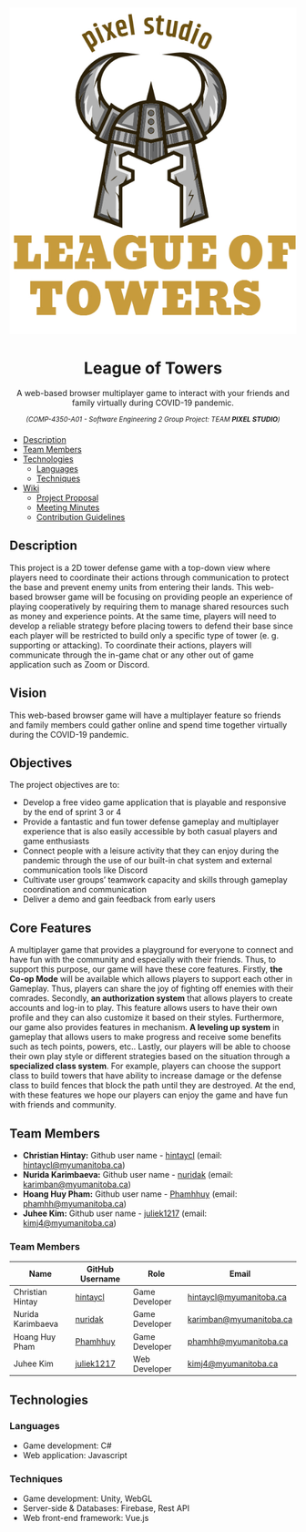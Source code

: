 ![logo-black-bg](./docs/logo.jpeg)
<h1 align="center">League of Towers</h1>
  <p align="center">A web-based browser multiplayer game to interact with your friends and family virtually during COVID-19 pandemic.<p>
  <p align="center">
    <sup>
      <i> (COMP-4350-A01 - Software Engineering 2 Group Project: TEAM <b>PIXEL STUDIO</b>) </i>
    </sup>
  </p>
  
- [Description](#description)
- [Team Members](#team-members)
- [Technologies ](#technologies)
  * [Languages](#languages)
  * [Techniques](#techniques)
- [Wiki](https://github.com/Software-Engineering-2-Pixel-Studio/pixelstudio/wiki)
  * [Project Proposal](https://github.com/Software-Engineering-2-Pixel-Studio/pixelstudio/wiki/Project-Proposal)
  * [Meeting Minutes](https://github.com/Software-Engineering-2-Pixel-Studio/pixelstudio/wiki/Meeting-Minutes)
  * [Contribution Guidelines](https://github.com/Software-Engineering-2-Pixel-Studio/pixelstudio/wiki/Contribution-Guidelines)

## Description
This project is a 2D tower defense game with a top-down view where players need to coordinate their actions through communication to protect the base and prevent enemy units from entering their lands. This web-based browser game will be focusing on providing people an experience of playing cooperatively by requiring them to manage shared resources such as money and experience points. At the same time, players will need to develop a reliable strategy before placing towers to defend their base since each player will be restricted to build only a specific type of tower (e. g. supporting or attacking). To coordinate their actions, players will communicate through the in-game chat or any other out of game application such as Zoom or Discord.

## **Vision**
This web-based browser game will have a multiplayer feature so friends and family members could gather online and spend time together virtually during the COVID-19 pandemic.

## Objectives
The project objectives are to:
- Develop a free video game application that is playable and responsive by the end of sprint 3 or 4
- Provide a fantastic and fun tower defense gameplay and multiplayer experience that is also easily accessible by both casual players and game enthusiasts
- Connect people with a leisure activity that they can enjoy during the pandemic through the use of our built-in chat system and external communication tools like Discord
- Cultivate user groups’ teamwork capacity and skills through gameplay coordination and communication
- Deliver a demo and gain feedback from early users

## Core Features
A multiplayer game that provides a playground for everyone to connect and have fun with the community and especially with their friends. Thus, to support this purpose, our game will have these core features. Firstly, **the Co-op Mode** will be available which allows players to support each other in Gameplay. Thus, players can share the joy of fighting off enemies with their comrades. Secondly, **an authorization system** that allows players to create accounts and log-in to play. This feature allows users to have their own profile and they can also customize it based on their styles. Furthermore, our game also provides features in mechanism. **A leveling up system** in gameplay that allows users to make progress and receive some benefits such as tech points, powers, etc.. Lastly, our players will be able to choose their own play style or different strategies based on the situation through a **specialized class system**. For example, players can choose the support class to build towers that have ability to increase damage or the defense class to build fences that block the path until they are destroyed. At the end, with these features we hope our players can enjoy the game and have fun with friends and community.

## Team Members
- **Christian Hintay:** Github user name - [hintaycl](https://github.com/hintaycl) (email: hintaycl@myumanitoba.ca)
- **Nurida Karimbaeva:** Github user name - [nuridak](https://github.com/nuridak) (email: karimban@myumanitoba.ca)
- **Hoang Huy Pham:** Github user name - [Phamhhuy](https://github.com/Phamhhuy) (email: phamhh@myumanitoba.ca)
- **Juhee Kim:** Github user name - [juliek1217](https://github.com/juliek1217) (email: kimj4@myumanitoba.ca)

### Team Members

| Name | GitHub Username | Role | Email
| --- | --- | --- | --- |
| Christian Hintay | [hintaycl](https://github.com/hintaycl) | Game Developer | hintaycl@myumanitoba.ca
| Nurida Karimbaeva | [nuridak](https://github.com/nuridak)| Game Developer | karimban@myumanitoba.ca
| Hoang Huy Pham | [Phamhhuy](https://github.com/Phamhhuy)| Game Developer | phamhh@myumanitoba.ca
| Juhee Kim | [juliek1217](https://github.com/juliek1217)| Web Developer | kimj4@myumanitoba.ca


## Technologies 
### Languages
- Game development: C#
- Web application: Javascript

### Techniques
- Game development: Unity, WebGL
- Server-side & Databases: Firebase, Rest API
- Web front-end framework: Vue.js